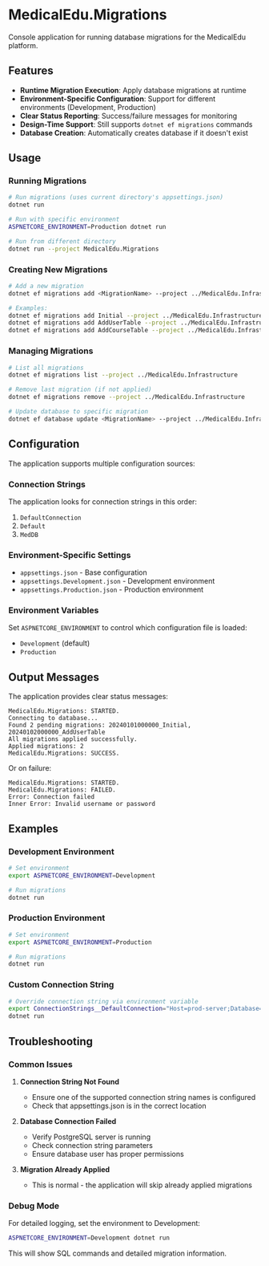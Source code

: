 # MedicalEdu.Migrations

Console application for running database migrations for the MedicalEdu platform.

## Features

- **Runtime Migration Execution**: Apply database migrations at runtime
- **Environment-Specific Configuration**: Support for different environments (Development, Production)
- **Clear Status Reporting**: Success/failure messages for monitoring
- **Design-Time Support**: Still supports `dotnet ef migrations` commands
- **Database Creation**: Automatically creates database if it doesn't exist

## Usage

### Running Migrations

```bash
# Run migrations (uses current directory's appsettings.json)
dotnet run

# Run with specific environment
ASPNETCORE_ENVIRONMENT=Production dotnet run

# Run from different directory
dotnet run --project MedicalEdu.Migrations
```

### Creating New Migrations

```bash
# Add a new migration
dotnet ef migrations add <MigrationName> --project ../MedicalEdu.Infrastructure -o "DataAccess/Migrations"

# Examples:
dotnet ef migrations add Initial --project ../MedicalEdu.Infrastructure -o "DataAccess/Migrations"
dotnet ef migrations add AddUserTable --project ../MedicalEdu.Infrastructure -o "DataAccess/Migrations"
dotnet ef migrations add AddCourseTable --project ../MedicalEdu.Infrastructure -o "DataAccess/Migrations"
```

### Managing Migrations

```bash
# List all migrations
dotnet ef migrations list --project ../MedicalEdu.Infrastructure

# Remove last migration (if not applied)
dotnet ef migrations remove --project ../MedicalEdu.Infrastructure

# Update database to specific migration
dotnet ef database update <MigrationName> --project ../MedicalEdu.Infrastructure
```

## Configuration

The application supports multiple configuration sources:

### Connection Strings

The application looks for connection strings in this order:
1. `DefaultConnection`
2. `Default`
3. `MedDB`

### Environment-Specific Settings

- `appsettings.json` - Base configuration
- `appsettings.Development.json` - Development environment
- `appsettings.Production.json` - Production environment

### Environment Variables

Set `ASPNETCORE_ENVIRONMENT` to control which configuration file is loaded:
- `Development` (default)
- `Production`

## Output Messages

The application provides clear status messages:

```
MedicalEdu.Migrations: STARTED.
Connecting to database...
Found 2 pending migrations: 20240101000000_Initial, 20240102000000_AddUserTable
All migrations applied successfully.
Applied migrations: 2
MedicalEdu.Migrations: SUCCESS.
```

Or on failure:

```
MedicalEdu.Migrations: STARTED.
MedicalEdu.Migrations: FAILED.
Error: Connection failed
Inner Error: Invalid username or password
```

## Examples

### Development Environment

```bash
# Set environment
export ASPNETCORE_ENVIRONMENT=Development

# Run migrations
dotnet run
```

### Production Environment

```bash
# Set environment
export ASPNETCORE_ENVIRONMENT=Production

# Run migrations
dotnet run
```

### Custom Connection String

```bash
# Override connection string via environment variable
export ConnectionStrings__DefaultConnection="Host=prod-server;Database=MedicalEdu;Username=app_user;Password=secure_password"
dotnet run
```

## Troubleshooting

### Common Issues

1. **Connection String Not Found**
   - Ensure one of the supported connection string names is configured
   - Check that appsettings.json is in the correct location

2. **Database Connection Failed**
   - Verify PostgreSQL server is running
   - Check connection string parameters
   - Ensure database user has proper permissions

3. **Migration Already Applied**
   - This is normal - the application will skip already applied migrations

### Debug Mode

For detailed logging, set the environment to Development:

```bash
ASPNETCORE_ENVIRONMENT=Development dotnet run
```

This will show SQL commands and detailed migration information. 